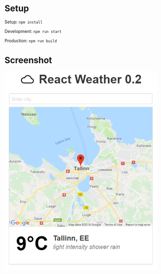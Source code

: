 # Setup
Setup: ```npm install```

Development: ```npm run start```

Production: ```npm run build```

# Screenshot
<img src="/screenshots/screenshot.PNG?raw=true" width="510" />
